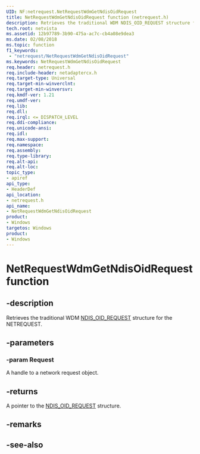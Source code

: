 ```yaml
---
UID: NF:netrequest.NetRequestWdmGetNdisOidRequest
title: NetRequestWdmGetNdisOidRequest function (netrequest.h)
description: Retrieves the traditional WDM NDIS_OID_REQUEST structure for the NETREQUEST.
tech.root: netvista
ms.assetid: 12b97789-3b90-475a-ac7c-cb4a08e9dea3
ms.date: 02/08/2018
ms.topic: function
f1_keywords:
 - "netrequest/NetRequestWdmGetNdisOidRequest"
ms.keywords: NetRequestWdmGetNdisOidRequest
req.header: netrequest.h
req.include-header: netadaptercx.h
req.target-type: Universal
req.target-min-winverclnt:
req.target-min-winversvr:
req.kmdf-ver: 1.21
req.umdf-ver:
req.lib:
req.dll:
req.irql: <= DISPATCH_LEVEL
req.ddi-compliance:
req.unicode-ansi:
req.idl:
req.max-support:
req.namespace:
req.assembly:
req.type-library: 
req.alt-api:
req.alt-loc:
topic_type: 
- apiref
api_type: 
- HeaderDef
api_location:
- netrequest.h
api_name: 
- NetRequestWdmGetNdisOidRequest
product:
- Windows
targetos: Windows
product:
- Windows
---
```


# NetRequestWdmGetNdisOidRequest function


## -description



Retrieves the traditional WDM [NDIS_OID_REQUEST](../ndis/ns-ndis-_ndis_oid_request.md) structure for the NETREQUEST.

## -parameters

### -param Request
A handle to a network request object.

## -returns
A pointer to the [NDIS_OID_REQUEST](../ndis/ns-ndis-_ndis_oid_request.md) structure.

## -remarks


## -see-also
